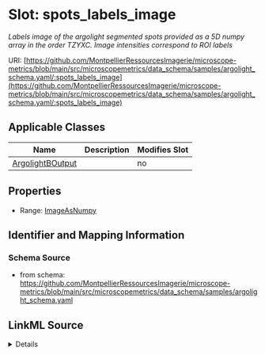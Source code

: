 # Slot: spots_labels_image


_Labels image of the argolight segmented spots provided as a 5D numpy array in the order TZYXC. Image intensities correspond to ROI labels_



URI: [https://github.com/MontpellierRessourcesImagerie/microscope-metrics/blob/main/src/microscopemetrics/data_schema/samples/argolight_schema.yaml/:spots_labels_image](https://github.com/MontpellierRessourcesImagerie/microscope-metrics/blob/main/src/microscopemetrics/data_schema/samples/argolight_schema.yaml/:spots_labels_image)



<!-- no inheritance hierarchy -->




## Applicable Classes

| Name | Description | Modifies Slot |
| --- | --- | --- |
[ArgolightBOutput](ArgolightBOutput.md) |  |  no  |







## Properties

* Range: [ImageAsNumpy](ImageAsNumpy.md)





## Identifier and Mapping Information







### Schema Source


* from schema: https://github.com/MontpellierRessourcesImagerie/microscope-metrics/blob/main/src/microscopemetrics/data_schema/samples/argolight_schema.yaml




## LinkML Source

<details>
```yaml
name: spots_labels_image
description: Labels image of the argolight segmented spots provided as a 5D numpy
  array in the order TZYXC. Image intensities correspond to ROI labels
from_schema: https://github.com/MontpellierRessourcesImagerie/microscope-metrics/blob/main/src/microscopemetrics/data_schema/samples/argolight_schema.yaml
rank: 1000
multivalued: false
alias: spots_labels_image
owner: ArgolightBOutput
domain_of:
- ArgolightBOutput
range: ImageAsNumpy
required: false

```
</details>